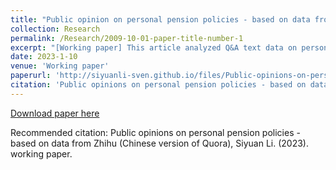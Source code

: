 ```yaml
---
title: "Public opinion on personal pension policies - based on data from Zhihu"
collection: Research
permalink: /Research/2009-10-01-paper-title-number-1
excerpt: "[Working paper] This article analyzed Q&A text data on personal pension policies under the Zhihu platform, and applies LDA algorithm to extract text themes in order to understand the concerns of online public opinion about personal pension policies. These concerns are summarized as public policy attributes and financial product attributes of personal pension policies, providing suggestions for improving the construction and implementation of personal pension policies and responding to public opinion concerns."
date: 2023-1-10
venue: 'Working paper'
paperurl: 'http://siyuanli-sven.github.io/files/Public-opinions-on-personal-pension-policies-based-on-data-from-Zhihu.pdf'
citation: 'Public opinions on personal pension policies - based on data from Zhihu, Siyuan Li. (2023). working paper.'
---
```


[Download paper here](http://siyuanli-sven.github.io/files/Public-opinions-on-personal-pension-policies-based-on-data-from-Zhihu.pdf)

Recommended citation: Public opinions on personal pension policies - based on data from Zhihu (Chinese version of Quora), Siyuan Li. (2023). working paper.